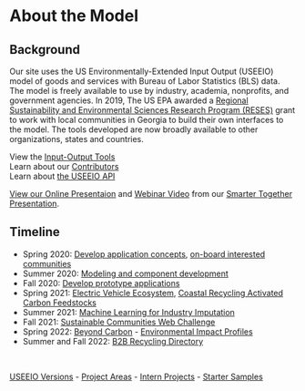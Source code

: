 # About the Model

## Background
Our site uses the US Environmentally-Extended Input Output (USEEIO) model of goods and services with Bureau of Labor Statistics (BLS) data. The model is freely available to use by industry, academia, nonprofits, and government agencies.  In 2019, The US EPA awarded a [Regional Sustainability and Environmental Sciences Research Program (RESES)](https://www.epa.gov/research/regional-sustainability-and-environmental-sciences-research-program-reses) grant <!--(Community-driven Application Development Using USEEIO Models) to support EPA and the Georgia Center of Innovation for Energy --> to work with local communities in Georgia to build their own interfaces to the model. The tools developed are now broadly available to other organizations, states and countries.  

View the [Input-Output Tools](../../localsite/info/)  
Learn about our [Contributors](../team)  
Learn about [the USEEIO API](api/)  

[View our Online Presentaion](../../community/tools/) and [Webinar Video](https://youtu.be/GRJSvyUx0t4) <!--and [slide presentation](https://smartcities.ipat.gatech.edu/sites/default/files/Smarter_Together_Webinar_Industry-Comparison-Tools_10-15-2020.pdf) -->from our [Smarter Together Presentation](https://smartcities.ipat.gatech.edu/smarter-together).  

## Timeline

- Spring 2020: [Develop application concepts](../../io/projects/), [on-board interested communities](../../io/communities/)
- Summer 2020: [Modeling and component development](../../localsite/info/)
- Fall 2020: [Develop prototype applications](../../apps/)
- Spring 2021: [Electric Vehicle Ecosystem](../../community/projects/mobility/), [Coastal Recycling Activated Carbon Feedstocks](../../apps/coastal/)
- Summer 2021: [Machine Learning for Industry Imputation](../../localsite/info/data/)
- Fall 2021: [Sustainable Communities Web Challenge](../../community/challenge/)
- Spring 2022: [Beyond Carbon](../../apps/beyondcarbon/) - [Environmental Impact Profiles](../../io/template/)
- Summer and Fall 2022: [B2B Recycling Directory](../../localsite/map/#show=recyclers&state=GA)
<br>

[USEEIO Versions](https://www.epa.gov/land-research/us-environmentally-extended-input-output-useeio-technical-content) - [Project Areas](../../community/projects/) - [Intern Projects](../../io/projects/) - [Starter Samples](../../community/start/)  